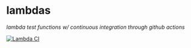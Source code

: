 # lambdas

*lambda test functions w/ continuous integration through github actions*

[![Lambda CI](https://github.com/mxwllndrsn/lambdas/actions/workflows/main.yml/badge.svg?branch=master)](https://github.com/mxwllndrsn/lambdas/actions/workflows/main.yml)
